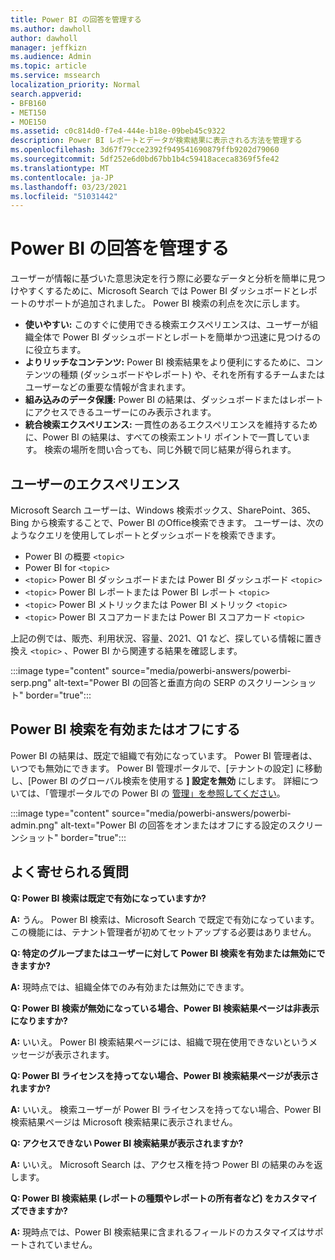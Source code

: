 ```yaml
---
title: Power BI の回答を管理する
ms.author: dawholl
author: dawholl
manager: jeffkizn
ms.audience: Admin
ms.topic: article
ms.service: mssearch
localization_priority: Normal
search.appverid:
- BFB160
- MET150
- MOE150
ms.assetid: c0c814d0-f7e4-444e-b18e-09beb45c9322
description: Power BI レポートとデータが検索結果に表示される方法を管理する
ms.openlocfilehash: 3d67f79cce2392f949541690879ffb9202d79060
ms.sourcegitcommit: 5df252e6d0bd67bb1b4c59418aceca8369f5fe42
ms.translationtype: MT
ms.contentlocale: ja-JP
ms.lasthandoff: 03/23/2021
ms.locfileid: "51031442"
---
```

# <a name="manage-power-bi-answers"></a>Power BI の回答を管理する

ユーザーが情報に基づいた意思決定を行う際に必要なデータと分析を簡単に見つけやすくするために、Microsoft Search では Power BI ダッシュボードとレポートのサポートが追加されました。 Power BI 検索の利点を次に示します。

* **使いやすい:** このすぐに使用できる検索エクスペリエンスは、ユーザーが組織全体で Power BI ダッシュボードとレポートを簡単かつ迅速に見つけるのに役立ちます。
* **よりリッチなコンテンツ:** Power BI 検索結果をより便利にするために、コンテンツの種類 (ダッシュボードやレポート) や、それを所有するチームまたはユーザーなどの重要な情報が含まれます。
* **組み込みのデータ保護:** Power BI の結果は、ダッシュボードまたはレポートにアクセスできるユーザーにのみ表示されます。
* **統合検索エクスペリエンス:** 一貫性のあるエクスペリエンスを維持するために、Power BI の結果は、すべての検索エントリ ポイントで一貫しています。 検索の場所を問い合っても、同じ外観で同じ結果が得られます。

## <a name="what-users-experience"></a>ユーザーのエクスぺリエンス

Microsoft Search ユーザーは、Windows 検索ボックス、SharePoint、365、Bing から検索することで、Power BI のOffice検索できます。 ユーザーは、次のようなクエリを使用してレポートとダッシュボードを検索できます。

* Power BI の概要 `<topic>`
* Power BI for `<topic>`
* `<topic>` Power BI ダッシュボードまたは Power BI ダッシュボード `<topic>`
* `<topic>` Power BI レポートまたは Power BI レポート `<topic>`
* `<topic>` Power BI メトリックまたは Power BI メトリック `<topic>`
* `<topic>` Power BI スコアカードまたは Power BI スコアカード `<topic>`

上記の例では、販売、利用状況、容量、2021、Q1 など、探している情報に置き換え `<topic>` 、Power BI から関連する結果を確認します。

:::image type="content" source="media/powerbi-answers/powerbi-serp.png" alt-text="Power BI の回答と垂直方向の SERP のスクリーンショット" border="true":::

## <a name="turn-power-bi-search-on-or-off"></a>Power BI 検索を有効またはオフにする

Power BI の結果は、既定で組織で有効になっています。 Power BI 管理者は、いつでも無効にできます。 Power BI 管理ポータルで、[テナントの設定] に移動し、[Power BI のグローバル検索を使用する **] 設定を無効** にします。 詳細については、「管理ポータルでの Power BI の [管理」を参照してください](/power-bi/admin/service-admin-portal#use-global-search-for-power-bi-preview)。

:::image type="content" source="media/powerbi-answers/powerbi-admin.png" alt-text="Power BI の回答をオンまたはオフにする設定のスクリーンショット" border="true":::

## <a name="frequently-asked-questions"></a>よく寄せられる質問

**Q: Power BI 検索は既定で有効になっていますか?**

**A:** うん。 Power BI 検索は、Microsoft Search で既定で有効になっています。 この機能には、テナント管理者が初めてセットアップする必要はありません。

**Q: 特定のグループまたはユーザーに対して Power BI 検索を有効または無効にできますか?**

**A:** 現時点では、組織全体でのみ有効または無効にできます。

**Q: Power BI 検索が無効になっている場合、Power BI 検索結果ページは非表示になりますか?**

**A:** いいえ。 Power BI 検索結果ページには、組織で現在使用できないというメッセージが表示されます。

**Q: Power BI ライセンスを持ってない場合、Power BI 検索結果ページが表示されますか?**

**A:** いいえ。 検索ユーザーが Power BI ライセンスを持ってない場合、Power BI 検索結果ページは Microsoft 検索結果に表示されません。

**Q: アクセスできない Power BI 検索結果が表示されますか?**

**A:** いいえ。 Microsoft Search は、アクセス権を持つ Power BI の結果のみを返します。

**Q: Power BI 検索結果 (レポートの種類やレポートの所有者など) をカスタマイズできますか?**

**A:** 現時点では、Power BI 検索結果に含まれるフィールドのカスタマイズはサポートされていません。